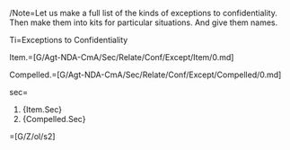 /Note=Let us make a full list of the kinds of exceptions to confidentiality.  Then make them into kits for particular situations.  And give them names.  

Ti=Exceptions to Confidentiality

Item.=[G/Agt-NDA-CmA/Sec/Relate/Conf/Except/Item/0.md]

Compelled.=[G/Agt-NDA-CmA/Sec/Relate/Conf/Except/Compelled/0.md]

sec=<ol><li>{Item.Sec}<li>{Compelled.Sec}</ol>

=[G/Z/ol/s2]